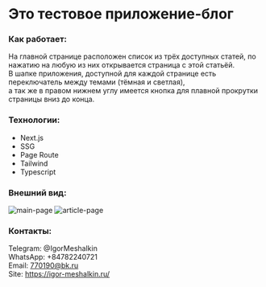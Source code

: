 # Это тестовое приложение-блог<br/>
### Как работает:
На главной странице расположен список из трёх доступных статей, по нажатию на любую из них открывается страница с этой статьёй.<br/>
В шапке приложения, доступной для каждой странице есть переключатель между темами (тёмная и светлая),<br/> 
а так же в правом нижнем углу имеется кнопка для плавной прокрутки страницы вниз до конца.<br/>
### Технологии:
- Next.js
- SSG
- Page Route
- Tailwind
- Typescript<br/>
### Внешний вид:
![main-page](https://github.com/user-attachments/assets/a1bcfb49-a4a5-47a3-8cc4-57d4556d44d4)
![article-page](https://github.com/user-attachments/assets/84116d08-e68e-4cf3-a180-d181051377db)
### Контакты:
Telegram: @IgorMeshalkin<br/>
WhatsApp: +84782240721<br/>
Email: 770190@bk.ru<br/>
Site: https://igor-meshalkin.ru/<br/>


  
